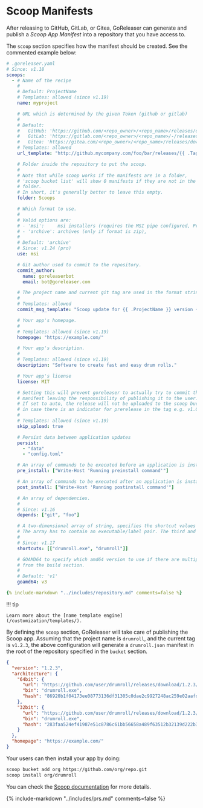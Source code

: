 # Scoop Manifests

After releasing to GitHub, GitLab, or Gitea, GoReleaser can generate and publish a
_Scoop App Manifest_ into a repository that you have access to.

The `scoop` section specifies how the manifest should be created. See the
commented example below:

```yaml
# .goreleaser.yaml
# Since: v1.18
scoops:
  - # Name of the recipe
    #
    # Default: ProjectName
    # Templates: allowed (since v1.19)
    name: myproject

    # URL which is determined by the given Token (github or gitlab)
    #
    # Default:
    #   GitHub: 'https://github.com/<repo_owner>/<repo_name>/releases/download/{{ .Tag }}/{{ .ArtifactName }}'
    #   GitLab: 'https://gitlab.com/<repo_owner>/<repo_name>/-/releases/{{ .Tag }}/downloads/{{ .ArtifactName }}'
    #   Gitea: 'https://gitea.com/<repo_owner>/<repo_name>/releases/download/{{ .Tag }}/{{ .ArtifactName }}'
    # Templates: allowed
    url_template: "http://github.mycompany.com/foo/bar/releases/{{ .Tag }}/{{ .ArtifactName }}"

    # Folder inside the repository to put the scoop.
    #
    # Note that while scoop works if the manifests are in a folder,
    # 'scoop bucket list' will show 0 manifests if they are not in the root
    # folder.
    # In short, it's generally better to leave this empty.
    folder: Scoops

    # Which format to use.
    #
    # Valid options are:
    # - 'msi':     msi installers (requires the MSI pipe configured, Pro only)
    # - 'archive': archives (only if format is zip),
    #
    # Default: 'archive'
    # Since: v1.24 (pro)
    use: msi

    # Git author used to commit to the repository.
    commit_author:
      name: goreleaserbot
      email: bot@goreleaser.com

    # The project name and current git tag are used in the format string.
    #
    # Templates: allowed
    commit_msg_template: "Scoop update for {{ .ProjectName }} version {{ .Tag }}"

    # Your app's homepage.
    #
    # Templates: allowed (since v1.19)
    homepage: "https://example.com/"

    # Your app's description.
    #
    # Templates: allowed (since v1.19)
    description: "Software to create fast and easy drum rolls."

    # Your app's license
    license: MIT

    # Setting this will prevent goreleaser to actually try to commit the updated
    # manifest leaving the responsibility of publishing it to the user.
    # If set to auto, the release will not be uploaded to the scoop bucket
    # in case there is an indicator for prerelease in the tag e.g. v1.0.0-rc1
    #
    # Templates: allowed (since v1.19)
    skip_upload: true

    # Persist data between application updates
    persist:
      - "data"
      - "config.toml"

    # An array of commands to be executed before an application is installed.
    pre_install: ["Write-Host 'Running preinstall command'"]

    # An array of commands to be executed after an application is installed.
    post_install: ["Write-Host 'Running postinstall command'"]

    # An array of dependencies.
    #
    # Since: v1.16
    depends: ["git", "foo"]

    # A two-dimensional array of string, specifies the shortcut values to make available in the startmenu.
    # The array has to contain an executable/label pair. The third and fourth element are optional.
    #
    # Since: v1.17
    shortcuts: [["drumroll.exe", "drumroll"]]

    # GOAMD64 to specify which amd64 version to use if there are multiple versions
    # from the build section.
    #
    # Default: 'v1'
    goamd64: v3

{% include-markdown "../includes/repository.md" comments=false %}
```

!!! tip

    Learn more about the [name template engine](/customization/templates/).

By defining the `scoop` section, GoReleaser will take care of publishing the
Scoop app. Assuming that the project name is `drumroll`, and the current tag is
`v1.2.3`, the above configuration will generate a `drumroll.json` manifest in
the root of the repository specified in the `bucket` section.

```json
{
  "version": "1.2.3",
  "architecture": {
    "64bit": {
      "url": "https://github.com/user/drumroll/releases/download/1.2.3/drumroll_1.2.3_windows_amd64.tar.gz",
      "bin": "drumroll.exe",
      "hash": "86920b1f04173ee08773136df31305c0dae2c9927248ac259e02aafd92b6008a"
    },
    "32bit": {
      "url": "https://github.com/user/drumroll/releases/download/1.2.3/drumroll_1.2.3_windows_386.tar.gz",
      "bin": "drumroll.exe",
      "hash": "283faa524ef41987e51c8786c61bb56658a489f63512b32139d222b3ee1d18e6"
    }
  },
  "homepage": "https://example.com/"
}
```

Your users can then install your app by doing:

```sh
scoop bucket add org https://github.com/org/repo.git
scoop install org/drumroll
```

You can check the
[Scoop documentation](https://github.com/lukesampson/scoop/wiki) for more
details.

{% include-markdown "../includes/prs.md" comments=false %}
